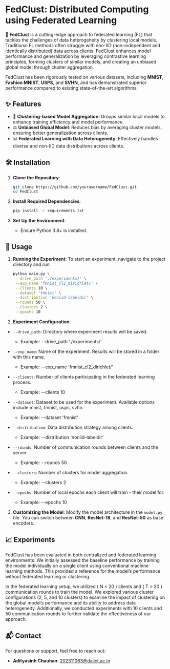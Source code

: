# FedClust: Distributed Computing using Federated Learning

🚀 **FedClust** is a cutting-edge approach to federated learning (FL) that tackles the challenges of data heterogeneity by clustering local models. Traditional FL methods often struggle with non-IID (non-independent and identically distributed) data across clients. FedClust enhances model performance and generalization by leveraging contrastive learning principles, forming clusters of similar models, and creating an unbiased global model through cluster aggregation.

FedClust has been rigorously tested on various datasets, including **MNIST**, **Fashion MNIST**, **USPS**, and **SVHN**, and has demonstrated superior performance compared to existing state-of-the-art algorithms.

## ✨ Features

- 🔗 **Clustering-based Model Aggregation**: Groups similar local models to enhance training efficiency and model performance.
- ⚖️ **Unbiased Global Model**: Reduces bias by averaging cluster models, ensuring better generalization across clients.
- 📊 **Federated Learning with Data Heterogeneity**: Effectively handles diverse and non-IID data distributions across clients.

## 🛠️ Installation

1. **Clone the Repository**:

   ```bash
   git clone https://github.com/yourusername/FedClust.git
   cd FedClust
   ```

2. **Install Required Dependencies**:

   ```bash
   pip install -r requirements.txt
   ```

3. **Set Up the Environment**:

   - Ensure Python 3.8+ is installed.

## 🚀 Usage

1. **Running the Experiment**:
   To start an experiment, navigate to the project directory and run:

   ```bash
   python main.py \
    --drive_path './experiments/' \
    --exp_name 'fmnist_cl2_dirichlet/' \
    --clients 10 \
    --dataset 'fmnist' \
    --distribution 'noniid-labeldir' \
    --rounds 50 \
    --clusters 2 \
    --epochs 10
   ```

2. **Experiment Configuration**:

- `--drive_path`: Directory where experiment results will be saved.

  - Example: --drive_path './experiments/'

- `--exp_name`: Name of the experiment. Results will be stored in a folder with this name.

  - Example: --exp_name 'fmnist_cl2_dirichlet/'

- `--clients`: Number of clients participating in the federated learning process.

  - Example: --clients 10

- `--dataset`: Dataset to be used for the experiment. Available options include mnist, fmnist, usps, svhn.

  - Example: --dataset 'fmnist'

- `--distribution`: Data distribution strategy among clients.

  - Example: --distribution 'noniid-labeldir'

- `--rounds`: Number of communication rounds between clients and the server.

  - Example: --rounds 50

- `--clusters`: Number of clusters for model aggregation.

  - Example: --clusters 2

- `--epochs`: Number of local epochs each client will train - their model for.
  - Example: --epochs 10

3. **Customizing the Model**:
   Modify the model architecture in the `model.py` file. You can switch between **CNN**, **ResNet-18**, and **ResNet-50** as base encoders.

## 📈 Experiments

FedClust has been evaluated in both centralized and federated learning environments. We initially assessed the baseline performance by training the model individually on a single client using conventional machine learning methods. This provided a reference for the model’s performance without federated learning or clustering.

In the federated learning setup, we utilized \( N = 20 \) clients and \( T = 20 \) communication rounds to train the model. We explored various cluster configurations (2, 5, and 10 clusters) to examine the impact of clustering on the global model’s performance and its ability to address data heterogeneity. Additionally, we conducted experiments with 10 clients and 50 communication rounds to further validate the effectiveness of our approach.

## 📬 Contact

For questions or support, feel free to reach out:

- **Adityasinh Chauhan**: [202311063@daiict.ac.in](mailto:202311063@daiict.ac.in)
